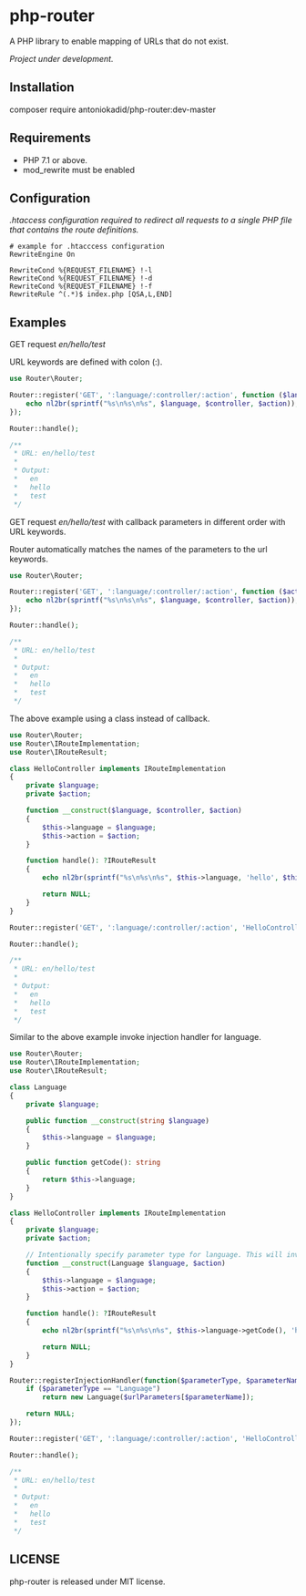 # php-router

A PHP library to enable mapping of URLs that do not exist.

*Project under development.*

## Installation

composer require antoniokadid/php-router:dev-master

## Requirements

* PHP 7.1 or above.
* mod_rewrite must be enabled

## Configuration
*.htaccess configuration required to redirect all requests to a single PHP file that contains the route definitions.*

```apacheconfig
# example for .htacccess configuration
RewriteEngine On

RewriteCond %{REQUEST_FILENAME} !-l
RewriteCond %{REQUEST_FILENAME} !-d
RewriteCond %{REQUEST_FILENAME} !-f
RewriteRule ^(.*)$ index.php [QSA,L,END]
```

## Examples

GET request *en/hello/test*

URL keywords are defined with colon (:).

```php
use Router\Router;

Router::register('GET', ':language/:controller/:action', function ($language, $controller, $action) {
    echo nl2br(sprintf("%s\n%s\n%s", $language, $controller, $action));
});

Router::handle();

/**
 * URL: en/hello/test
 *
 * Output:
 *   en
 *   hello
 *   test
 */
```

GET request *en/hello/test* with callback parameters in different order with URL keywords.

Router automatically matches the names of the parameters to the url keywords.

```php
use Router\Router;

Router::register('GET', ':language/:controller/:action', function ($action, $controller, $language) {
    echo nl2br(sprintf("%s\n%s\n%s", $language, $controller, $action));
});

Router::handle();

/**
 * URL: en/hello/test
 *
 * Output:
 *   en
 *   hello
 *   test
 */
```

The above example using a class instead of callback.

```php
use Router\Router;
use Router\IRouteImplementation;
use Router\IRouteResult;

class HelloController implements IRouteImplementation
{
    private $language;
    private $action;

    function __construct($language, $controller, $action)
    {
        $this->language = $language;
        $this->action = $action;
    }

    function handle(): ?IRouteResult
    {
        echo nl2br(sprintf("%s\n%s\n%s", $this->language, 'hello', $this->action));

        return NULL;
    }
}

Router::register('GET', ':language/:controller/:action', 'HelloController');

Router::handle();

/**
 * URL: en/hello/test
 *
 * Output:
 *   en
 *   hello
 *   test
 */
```

Similar to the above example invoke injection handler for language.

```php
use Router\Router;
use Router\IRouteImplementation;
use Router\IRouteResult;

class Language
{
    private $language;

    public function __construct(string $language)
    {
        $this->language = $language;
    }

    public function getCode(): string
    {
        return $this->language;
    }
}

class HelloController implements IRouteImplementation
{
    private $language;
    private $action;

    // Intentionally specify parameter type for language. This will invoke the injection handler.
    function __construct(Language $language, $action)
    {
        $this->language = $language;
        $this->action = $action;
    }

    function handle(): ?IRouteResult
    {
        echo nl2br(sprintf("%s\n%s\n%s", $this->language->getCode(), 'hello', $this->action));

        return NULL;
    }
}

Router::registerInjectionHandler(function($parameterType, $parameterName, $urlParameters) {
    if ($parameterType == "Language")
        return new Language($urlParameters[$parameterName]);

    return NULL;
});

Router::register('GET', ':language/:controller/:action', 'HelloController');

Router::handle();

/**
 * URL: en/hello/test
 *
 * Output:
 *   en
 *   hello
 *   test
 */
```

## LICENSE

php-router is released under MIT license.
